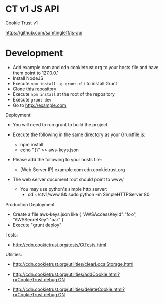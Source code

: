 CT v1 JS API
====

Cookie Trust v1

https://github.com/samtingleff/js-api

# Development
- Add example.com and cdn.cookietrust.org to your hosts file and have them point to 127.0.0.1
- Install NodeJS
- Execute `npm install -g grunt-cli` to install Grunt
- Clone this repository
- Execute `npm install` at the root of the repository
- Execute `grunt dev`
- Go to http://example.com

Deployment:
- You will need to run grunt to build the project.
- Execute the following in the same directory as your Gruntfile.js:

  - npm install
  - echo "{}" >> aws-keys.json
 
- Please add the following to your hosts file:

  - [Web Server IP]		example.com	cdn.cookietrust.org

- The web server document root should point to www/
    - You may use python's simple http server: 
      - cd ~/ctv1/www && sudo python -m SimpleHTTPServer 80

Production Deployment
- Create a file aws-keys.json like
{
 "AWSAccessKeyId":"foo",
 "AWSSecretKey":"bar"
}
- Execute "grunt deploy"

Tests:

- http://cdn.cookietrust.org/tests/CtTests.html

Utilities:

- http://cdn.cookietrust.org/utilities/clearLocalStorage.html

- http://cdn.cookietrust.org/utilities/addCookie.html?r=CookieTrust.debug.ON

- http://cdn.cookietrust.org/utilities/deleteCookie.html?r=CookieTrust.debug.ON

